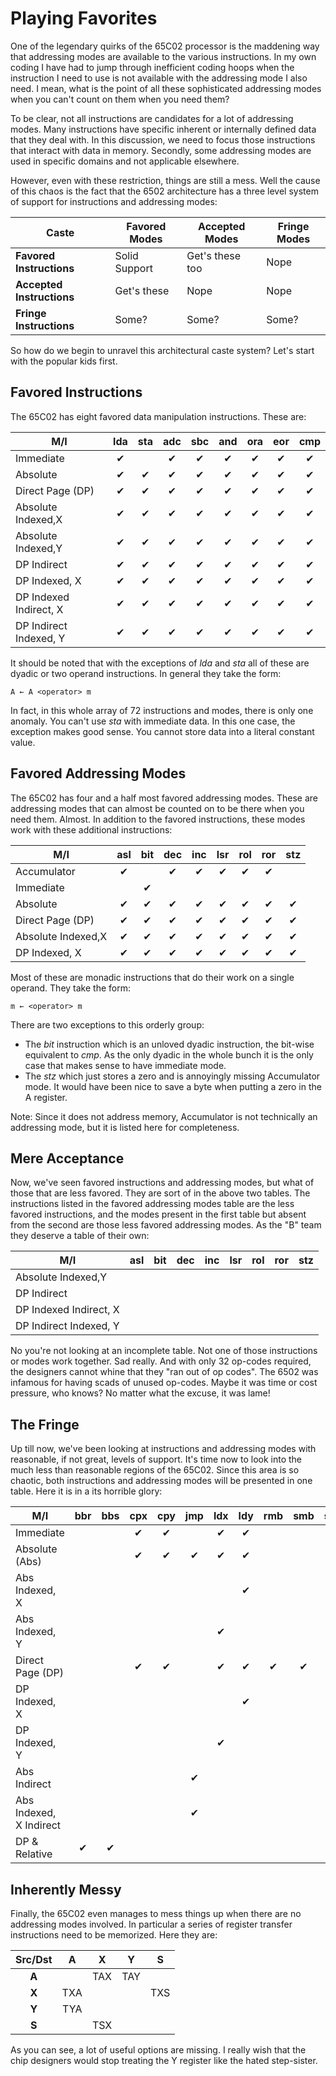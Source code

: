 # Playing Favorites

One of the legendary quirks of the 65C02 processor is the maddening way that
addressing modes are available to the various instructions. In my own coding
I have had to jump through inefficient coding hoops when the instruction I
need to use is not available with the addressing mode I also need. I mean,
what is the point of all these sophisticated addressing modes when you can't
count on them when you need them?

To be clear, not all instructions are candidates for a lot of addressing
modes. Many instructions have specific inherent or internally defined data
that they deal with. In this discussion, we need to focus those instructions
that interact with data in memory. Secondly, some addressing modes are used
in specific domains and not applicable elsewhere.

However, even with these restriction, things are still a mess. Well the cause
of this chaos is the fact that the 6502 architecture has a three level system
of support for instructions and addressing modes:

Caste                     | Favored Modes  | Accepted Modes   | Fringe Modes
--------------------------|----------------|------------------|---------------
**Favored Instructions**  | Solid Support  | Get's these too  | Nope
**Accepted Instructions** | Get's these    | Nope             | Nope
**Fringe Instructions**   | Some?          | Some?            | Some?

So how do we begin to unravel this architectural caste system? Let's start
with the popular kids first.

## Favored Instructions

The 65C02 has eight favored data manipulation instructions. These are:

M/I                    | lda    | sta    | adc    |sbc     | and    | ora    | eor    | cmp    |
-----------------------|:------:|:------:|:------:|:------:|:------:|:------:|:------:|:------:|
Immediate              |&#x2714;|        |&#x2714;|&#x2714;|&#x2714;|&#x2714;|&#x2714;|&#x2714;|
Absolute               |&#x2714;|&#x2714;|&#x2714;|&#x2714;|&#x2714;|&#x2714;|&#x2714;|&#x2714;|
Direct Page (DP)       |&#x2714;|&#x2714;|&#x2714;|&#x2714;|&#x2714;|&#x2714;|&#x2714;|&#x2714;|
Absolute Indexed,X     |&#x2714;|&#x2714;|&#x2714;|&#x2714;|&#x2714;|&#x2714;|&#x2714;|&#x2714;|
Absolute Indexed,Y     |&#x2714;|&#x2714;|&#x2714;|&#x2714;|&#x2714;|&#x2714;|&#x2714;|&#x2714;|
DP Indirect            |&#x2714;|&#x2714;|&#x2714;|&#x2714;|&#x2714;|&#x2714;|&#x2714;|&#x2714;|
DP Indexed, X          |&#x2714;|&#x2714;|&#x2714;|&#x2714;|&#x2714;|&#x2714;|&#x2714;|&#x2714;|
DP Indexed Indirect, X |&#x2714;|&#x2714;|&#x2714;|&#x2714;|&#x2714;|&#x2714;|&#x2714;|&#x2714;|
DP Indirect Indexed, Y |&#x2714;|&#x2714;|&#x2714;|&#x2714;|&#x2714;|&#x2714;|&#x2714;|&#x2714;|

It should be noted that with the exceptions of _lda_ and _sta_ all of these
are dyadic or two operand instructions. In general they take the form:

<pre><code>A &larr; A &#60;operator&#62; m</code></pre>

In fact, in this whole array of 72 instructions and modes, there is only one
anomaly. You can't use _sta_ with immediate data. In this one case, the
exception makes good sense. You cannot store data into a literal constant
value.

## Favored Addressing Modes

The 65C02 has four and a half most favored addressing modes. These are
addressing modes that can almost be counted on to be there when you need
them. Almost. In addition to the favored instructions, these modes work
with these additional instructions:

M/I                    | asl    | bit    | dec    | inc    | lsr    | rol    | ror    | stz    |
-----------------------|:------:|:------:|:------:|:------:|:------:|:------:|:------:|:------:|
Accumulator            |&#x2714;|        |&#x2714;|&#x2714;|&#x2714;|&#x2714;|&#x2714;|        |
Immediate              |        |&#x2714;|        |        |        |        |        |        |
Absolute               |&#x2714;|&#x2714;|&#x2714;|&#x2714;|&#x2714;|&#x2714;|&#x2714;|&#x2714;|
Direct Page (DP)       |&#x2714;|&#x2714;|&#x2714;|&#x2714;|&#x2714;|&#x2714;|&#x2714;|&#x2714;|
Absolute Indexed,X     |&#x2714;|&#x2714;|&#x2714;|&#x2714;|&#x2714;|&#x2714;|&#x2714;|&#x2714;|
DP Indexed, X          |&#x2714;|&#x2714;|&#x2714;|&#x2714;|&#x2714;|&#x2714;|&#x2714;|&#x2714;|

Most of these are monadic instructions that do their work on a single operand.
They take the form:

<pre><code>m &larr; &#60;operator&#62; m</code></pre>

There are two exceptions to this orderly group:

* The _bit_ instruction which is an unloved dyadic instruction,
the bit-wise equivalent to _cmp_. As the only dyadic in the whole bunch it is
the only case that makes sense to have immediate mode.
* The _stz_ which just stores a zero and is annoyingly missing Accumulator
mode. It would have been nice to save a byte when putting a zero in the A
register.

Note: Since it does not address memory, Accumulator is not technically an
addressing mode, but it is listed here for completeness.

## Mere Acceptance

Now, we've seen favored instructions and addressing modes, but what of those
that are less favored. They are sort of in the above two tables. The
instructions listed in the favored addressing modes table are the less
favored instructions, and the modes present in the first table but absent
from the second are those less favored addressing modes. As the "B" team
they deserve a table of their own:

 M/I                   | asl    | bit    | dec    | inc    | lsr    | rol    | ror    | stz    |
-----------------------|:------:|:------:|:------:|:------:|:------:|:------:|:------:|:------:|
Absolute Indexed,Y     |        |        |        |        |        |        |        |        |
DP Indirect            |        |        |        |        |        |        |        |        |
DP Indexed Indirect, X |        |        |        |        |        |        |        |        |
DP Indirect Indexed, Y |        |        |        |        |        |        |        |        |

No you're not looking at an incomplete table. Not one of those instructions
or modes work together. Sad really. And with only 32 op-codes required, the
designers cannot whine that they "ran out of op codes". The 6502 was infamous
for having scads of unused op-codes. Maybe it was time or cost pressure, who
knows? No matter what the excuse, it was lame!

## The Fringe

Up till now, we've been looking at instructions and addressing modes with
reasonable, if not great, levels of support. It's time now to look into the
much less than reasonable regions of the 65C02. Since this area is so chaotic,
both instructions and addressing modes will be presented in one table.
Here it is in a its horrible glory:

M/I                     |  bbr   |  bbs   | cpx    | cpy    | jmp    | ldx    | ldy    |  rmb   |  smb   | stx    | sty    | trb    | tsb    |
------------------------|:------:|:------:|:------:|:------:|:------:|:------:|:------:|:------:|:------:|:------:|:------:|:------:|:------:|
Immediate               |        |        |&#x2714;|&#x2714;|        |&#x2714;|&#x2714;|        |        |        |        |        |        |
Absolute (Abs)          |        |        |&#x2714;|&#x2714;|&#x2714;|&#x2714;|&#x2714;|        |        |&#x2714;|&#x2714;|&#x2714;|&#x2714;|
Abs Indexed, X          |        |        |        |        |        |        |&#x2714;|        |        |        |&#x2714;|        |        |
Abs Indexed, Y          |        |        |        |        |        |&#x2714;|        |        |        |&#x2714;|        |        |        |
Direct Page (DP)        |        |        |&#x2714;|&#x2714;|        |&#x2714;|&#x2714;|&#x2714;|&#x2714;|&#x2714;|&#x2714;|&#x2714;|&#x2714;|
DP Indexed, X           |        |        |        |        |        |        |&#x2714;|        |        |        |&#x2714;|        |        |
DP Indexed, Y           |        |        |        |        |        |&#x2714;|        |        |        |&#x2714;|        |        |        |
Abs Indirect            |        |        |        |        |&#x2714;|        |        |        |        |        |        |        |        |
Abs Indexed, X Indirect |        |        |        |        |&#x2714;|        |        |        |        |        |        |        |        |
DP & Relative           |&#x2714;|&#x2714;|        |        |        |        |        |        |        |        |        |        |        |

## Inherently Messy

Finally, the 65C02 even manages to mess things up when there are no addressing
modes involved. In particular a series of register transfer instructions need
to be memorized. Here they are:

Src/Dst|  A  |  X  |  Y  |  S
:-----:|:---:|:---:|:---:|:---:
 **A** |     | TAX | TAY |
 **X** | TXA |     |     | TXS
 **Y** | TYA |     |     |
 **S** |     | TSX |     |

As you can see, a lot of useful options are missing. I really wish that the
chip designers would stop treating the Y register like the hated step-sister.

